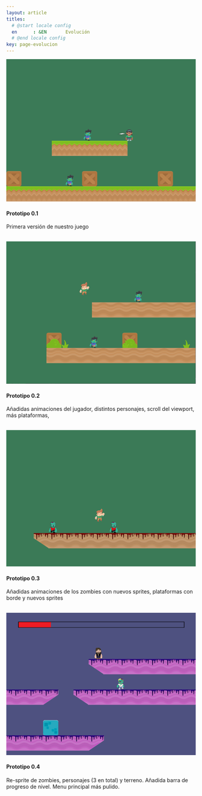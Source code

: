 ```yaml
---
layout: article
titles:
  # @start locale config
  en      : &EN       Evolución
  # @end locale config
key: page-evolucion
---
```


<div class="item">
    <div class="item__image">
      <img class="image image--xl" src="prototipo1.png"/>
    </div>
    <div class="item__content">
      <div class="item__header">
        <h4>Prototipo 0.1</h4>
      </div>
      <div class="item__description">
        <p>Primera versión de nuestro juego</p>
      </div>
    </div>
  </div>
  <br>

  <div class="item">
    <div class="item__image">
      <img class="image image--xl" src="prototipo2.png"/>
    </div>
    <div class="item__content">
      <div class="item__header">
        <h4>Prototipo 0.2</h4>
      </div>
      <div class="item__description">
        <p>Añadidas animaciones del jugador, distintos personajes, scroll del viewport, más plataformas, </p>
      </div>
    </div>
  </div>

  <br>
  
  <div class="item">
    <div class="item__image">
      <img class="image image--xl" src="prototipo3.png"/>
    </div>
    <div class="item__content">
      <div class="item__header">
        <h4>Prototipo 0.3</h4>
      </div>
      <div class="item__description">
        <p>Añadidas animaciones de los zombies con nuevos sprites, plataformas con borde y nuevos sprites</p>
      </div>
    </div>
  </div>

  <br>
  
  <div class="item">
    <div class="item__image">
      <img class="image image--xl" src="prototipo4.png"/>
    </div>
    <div class="item__content">
      <div class="item__header">
        <h4>Prototipo 0.4</h4>
      </div>
      <div class="item__description">
        <p>Re-sprite de zombies, personajes (3 en total) y terreno. Añadida barra de progreso de nivel. Menu principal más pulido.</p>
      </div>
    </div>
  </div>
